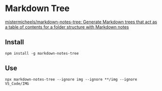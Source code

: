 # Markdown Tree

[mistermicheels/markdown-notes-tree: Generate Markdown trees that act as a table of contents for a folder structure with Markdown notes](https://github.com/mistermicheels/markdown-notes-tree)

## Install

```shell
npm install -g markdown-notes-tree
```

## Use

```shell
npx markdown-notes-tree --ignore img --ignore **/img --ignore VS_Code/IMG
```

